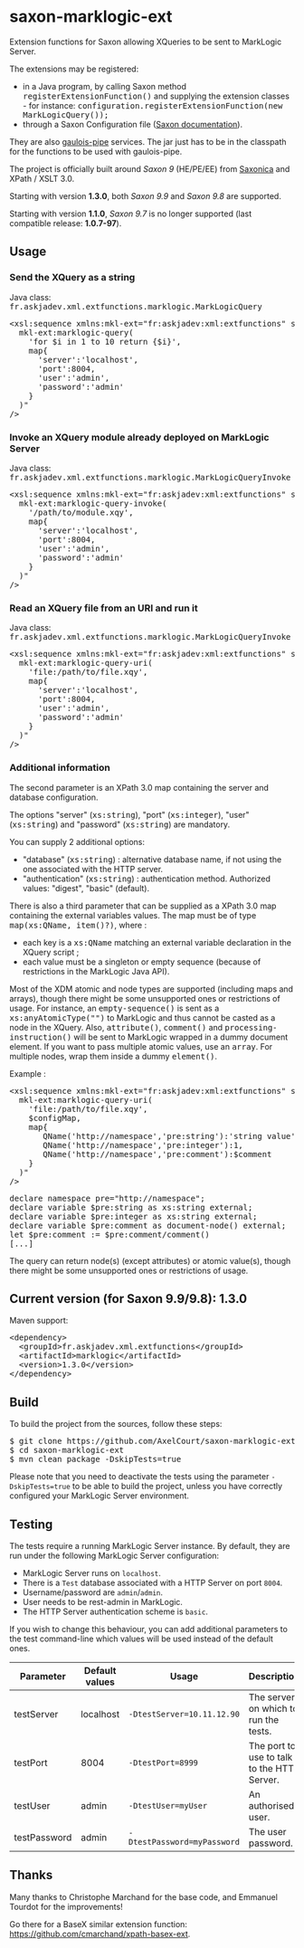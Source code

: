 # saxon-marklogic-ext


Extension functions for Saxon allowing XQueries to be sent to MarkLogic Server.


The extensions may be registered:
* in a Java program, by calling Saxon method <tt>registerExtensionFunction()</tt> and supplying the extension classes - for instance: <tt>configuration.registerExtensionFunction(new MarkLogicQuery());</tt>
* through a Saxon Configuration file (<a href=http://www.saxonica.com/documentation9.7/index.html#!configuration/configuration-file>Saxon documentation</a>).


They are also <a href=https://github.com/cmarchand/gaulois-pipe>gaulois-pipe</a> services. The jar just has to be in the classpath for the functions to be used with gaulois-pipe.


The project is officially built around *Saxon 9* (HE/PE/EE) from <a href=http://www.saxonica.com>Saxonica</a> and XPath / XSLT 3.0.

Starting with version **1.3.0**, both *Saxon 9.9* and *Saxon 9.8* are supported.

Starting with version **1.1.0**, *Saxon 9.7* is no longer supported (last compatible release: **1.0.7-97**).


## Usage


### Send the XQuery as a string

Java class: <tt>fr.askjadev.xml.extfunctions.marklogic.MarkLogicQuery</tt>

<pre>&lt;xsl:sequence xmlns:mkl-ext="fr:askjadev:xml:extfunctions" select="
  mkl-ext:marklogic-query(
    'for $i in 1 to 10 return {$i}',
    map{
      'server':'localhost',
      'port':8004,
      'user':'admin',
      'password':'admin'
    }
  )"
/&gt;</pre>


### Invoke an XQuery module already deployed on MarkLogic Server

Java class: <tt>fr.askjadev.xml.extfunctions.marklogic.MarkLogicQueryInvoke</tt>

<pre>&lt;xsl:sequence xmlns:mkl-ext="fr:askjadev:xml:extfunctions" select="
  mkl-ext:marklogic-query-invoke(
    '/path/to/module.xqy',
    map{
      'server':'localhost',
      'port':8004,
      'user':'admin',
      'password':'admin'
    }
  )"
/&gt;</pre>


### Read an XQuery file from an URI and run it

Java class: <tt>fr.askjadev.xml.extfunctions.marklogic.MarkLogicQueryInvoke</tt>

<pre>&lt;xsl:sequence xmlns:mkl-ext="fr:askjadev:xml:extfunctions" select="
  mkl-ext:marklogic-query-uri(
    'file:/path/to/file.xqy',
    map{
      'server':'localhost',
      'port':8004,
      'user':'admin',
      'password':'admin'
    }
  )"
/&gt;</pre>


### Additional information

The second parameter is an XPath 3.0 map containing the server and database configuration.

The options "server" (<tt>xs:string</tt>), "port" (<tt>xs:integer</tt>), "user" (<tt>xs:string</tt>) and "password" (<tt>xs:string</tt>) are mandatory.

You can supply 2 additional options:

- "database" (<tt>xs:string</tt>) : alternative database name, if not using the one associated with the HTTP server.
- "authentication" (<tt>xs:string</tt>) : authentication method. Authorized values: "digest", "basic" (default).

There is also a third parameter that can be supplied as a XPath 3.0 map containing the external variables values. The map must be of type <tt>map(xs:QName, item()?)</tt>, where :

- each key is a <tt>xs:QName</tt> matching an external variable declaration in the XQuery script ;
- each value must be a singleton or empty sequence (because of restrictions in the MarkLogic Java API).

Most of the XDM atomic and node types are supported (including maps and arrays), though there might be some unsupported ones or restrictions of usage.
For instance, an <tt>empty-sequence()</tt> is sent as a <tt>xs:anyAtomicType("")</tt> to MarkLogic and thus cannot be casted as a node in the XQuery.
Also, <tt>attribute()</tt>, <tt>comment()</tt> and <tt>processing-instruction()</tt> will be sent to MarkLogic wrapped in a dummy document element.
If you want to pass multiple atomic values, use an <tt>array</tt>. For multiple nodes, wrap them inside a dummy <tt>element()</tt>.

Example :

<pre>&lt;xsl:sequence xmlns:mkl-ext="fr:askjadev:xml:extfunctions" select="
  mkl-ext:marklogic-query-uri(
    'file:/path/to/file.xqy',
    $configMap,
    map{
       QName('http://namespace','pre:string'):'string value',
       QName('http://namespace','pre:integer'):1,
       QName('http://namespace','pre:comment'):$comment
    }
  )"
/&gt;
</pre>

<pre>declare namespace pre="http://namespace";
declare variable $pre:string as xs:string external;
declare variable $pre:integer as xs:string external;
declare variable $pre:comment as document-node() external;
let $pre:comment := $pre:comment/comment()
[...]
</pre>

The query can return node(s) (except attributes) or atomic value(s), though there might be some unsupported ones or restrictions of usage.


## Current version (for Saxon 9.9/9.8): 1.3.0

Maven support:

<pre>
&lt;dependency&gt;
  &lt;groupId&gt;fr.askjadev.xml.extfunctions&lt;/groupId&gt;
  &lt;artifactId&gt;marklogic&lt;/artifactId&gt;
  &lt;version&gt;1.3.0&lt;/version&gt;
&lt;/dependency&gt;
</pre>


## Build

To build the project from the sources, follow these steps:

<pre>
$ git clone https://github.com/AxelCourt/saxon-marklogic-ext.git
$ cd saxon-marklogic-ext
$ mvn clean package -DskipTests=true
</pre>

Please note that you need to deactivate the tests using the parameter `-DskipTests=true` to be able to build the project, unless you have correctly configured your MarkLogic Server environment.


## Testing

The tests require a running MarkLogic Server instance. By default, they are run under the following MarkLogic Server configuration:

* MarkLogic Server runs on `localhost`.
* There is a `Test` database associated with a HTTP Server on port `8004`.
* Username/password are `admin`/`admin`.
* User needs to be rest-admin in MarkLogic.
* The HTTP Server authentication scheme is `basic`.

If you wish to change this behaviour, you can add additional parameters to the test command-line which values will be used instead of the default ones.

|Parameter|Default values|Usage|Description|
|----|----|----|----|
|testServer|localhost|`-DtestServer=10.11.12.90`|The server on which to run the tests.|
|testPort|8004|`-DtestPort=8999`|The port to use to talk to the HTTP Server.|
|testUser|admin|`-DtestUser=myUser`|An authorised user.|
|testPassword|admin|`-DtestPassword=myPassword`|The user password.|


## Thanks

Many thanks to Christophe Marchand for the base code, and Emmanuel Tourdot for the improvements!

Go there for a BaseX similar extension function: <a href="https://github.com/cmarchand/xpath-basex-ext">https://github.com/cmarchand/xpath-basex-ext</a>.
